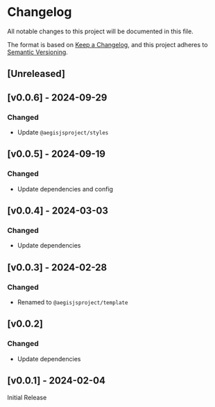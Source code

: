 <!-- markdownlint-disable -->
# Changelog
All notable changes to this project will be documented in this file.

The format is based on [Keep a Changelog](https://keepachangelog.com/en/1.0.0/),
and this project adheres to [Semantic Versioning](https://semver.org/spec/v2.0.0.html).

## [Unreleased]

## [v0.0.6] - 2024-09-29

### Changed
- Update `@aegisjsproject/styles`

## [v0.0.5] - 2024-09-19

### Changed
- Update dependencies and config

## [v0.0.4] - 2024-03-03

### Changed
- Update dependencies

## [v0.0.3] - 2024-02-28

### Changed
- Renamed to `@aegisjsproject/template`

## [v0.0.2]

### Changed
- Update dependencies

## [v0.0.1] - 2024-02-04

Initial Release
